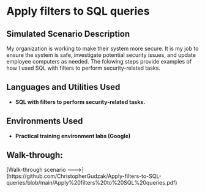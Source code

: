 <h1>Apply filters to SQL queries</h1>

<h2>Simulated Scenario Description</h2>
 My organization is working to make their system more secure. It is my job to ensure the system
 is safe, investigate potential security issues, and update employee computers as needed.
 The folowing steps provide examples of how I used SQL with filters to perform
 security-related tasks.
<br />


<h2>Languages and Utilities Used</h2>

- <b>SQL with filters to perform
 security-related tasks.</b> 

<h2>Environments Used </h2>

- <b>Practical training environment labs (Google)</b>

<h2>Walk-through:</h2>
[Walk-through scenario --->] (https://github.com/ChristopherGudzak/Apply-filters-to-SQL-queries/blob/main/Apply%20filters%20to%20SQL%20queries.pdf)

<!--
<p align="center">

<img src="https://imgur.com/JkOIn0o.png" />
<br />
<br />
<img src="https://imgur.com/8nT5XzG.png" />
<br />
<br />
<img src="https://imgur.com/p27swmU.png" />
<br />
<br />
<img src="https://imgur.com/xRFSSVo.png" />
<br />
<br />
<img src="https://imgur.com/VMiofFi.png" />
<br />
<br />
<img src="https://imgur.com/Gx4xA7y.png" />
<br />
<br />
<img src="https://imgur.com/s8XTFVq.png" />
</p>

-->
